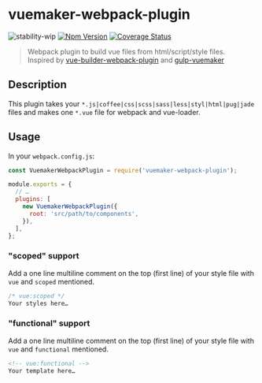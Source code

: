 # vuemaker-webpack-plugin

![stability-wip](https://img.shields.io/badge/stability-work_in_progress-lightgrey.svg?style=flat-square)
[![Npm Version](https://img.shields.io/npm/v/vuemaker-webpack-plugin.svg?style=flat-square)](https://www.npmjs.com/package/vuemaker-webpack-plugin)
[![Coverage Status](https://img.shields.io/coveralls/thierrymichel/vuemaker-webpack-plugin/master.svg?style=flat-square)](https://coveralls.io/github/thierrymichel/vuemaker-webpack-plugin?branch=master)

> Webpack plugin to build vue files from html/script/style files.<br>
> Inspired by [vue-builder-webpack-plugin](https://github.com/pksunkara/vue-builder-webpack-plugin) and [gulp-vuemaker](https://github.com/thierrymichel/gulp-vuemaker)

## Description

This plugin takes your `*.js|coffee|css|scss|sass|less|styl|html|pug|jade` files and makes one `*.vue` file for webpack and vue-loader.

## Usage

In your `webpack.config.js`:

```js
const VuemakerWebpackPlugin = require('vuemaker-webpack-plugin');

module.exports = {
  // …
  plugins: [
    new VuemakerWebpackPlugin({
      root: 'src/path/to/components',
    }),
  ],
};
```

### "scoped" support

Add a one line multiline comment on the top (first line) of your style file with `vue` and `scoped` mentioned.

```css
/* vue:scoped */
Your styles here…
```

### "functional" support

Add a one line multiline comment on the top (first line) of your style file with `vue` and `functional` mentioned.

```html
<!-- vue:functional -->
Your template here…
```
